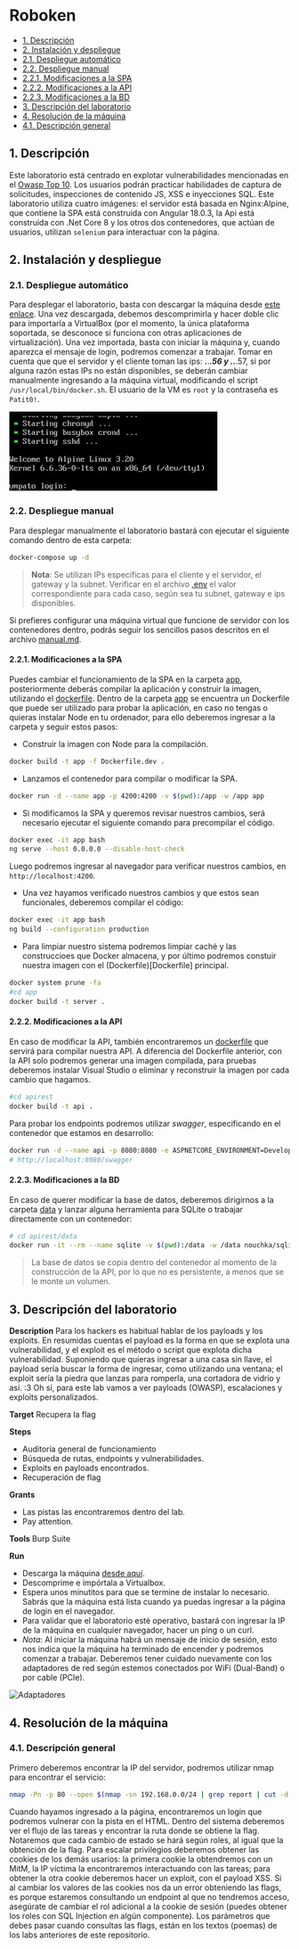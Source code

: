 # Roboken

- [1. Descripción](#1-descripción)
- [2. Instalación y despliegue](#2-instalación-y-despliegue)
- [2.1. Despliegue automático](#21-despliegue-automático)
- [2.2. Despliegue manual](#22-despliegue-manual)
- [2.2.1. Modificaciones a la SPA](221-modificaciones-a-la-spa)
- [2.2.2. Modificaciones a la API](#222-modificaciones-a-la-api)
- [2.2.3. Modificaciones a la BD](#223-modificaciones-a-la-bd)
- [3. Descripción del laboratorio](#3-descripción-del-laboratorio)
- [4. Resolución de la máquina](#4-resolución-de-la-máquina)
- [4.1. Descripción general](#41-descripción-general)

## 1. Descripción

Este laboratorio está centrado en explotar vulnerabilidades mencionadas en el [Owasp Top 10](https://owasp.org/www-project-top-ten). Los usuarios podrán practicar habilidades de captura de solicitudes, inspecciones de contenido JS, XSS e inyecciones SQL. Este laboratorio utiliza cuatro imágenes: el servidor está basada en Nginx:Alpine, que contiene la SPA está construida con Angular 18.0.3, la Api está construida con .Net Core 8 y los otros dos contenedores, que actúan de usuarios, utilizan `selenium` para interactuar con la página.

## 2. Instalación y despliegue

### 2.1. Despliegue automático

Para desplegar el laboratorio, basta con descargar la máquina desde [este enlace](https://www.mediafire.com/file/k70ihi3gd75bu96/Roboken.zip/file). Una vez descargada, debemos descomprimirla y hacer doble clic para importarla a VirtualBox (por el momento, la única plataforma soportada, se desconoce si funciona con otras aplicaciones de virtualización). Una vez importada, basta con iniciar la máquina y, cuando aparezca el mensaje de login, podremos comenzar a trabajar. Tomar en cuenta que que el servidor y el cliente toman las ips: ***.***.***.56 y ***.***.***.57, si por alguna razón estas IPs no están disponibles, se deberán cambiar manualmente ingresando a la máquina virtual, modificando el script `/usr/local/bin/docker.sh`. El usuario de la VM es `root` y la contraseña es `Patit0!`.

![Login](imagine/login.png)

### 2.2. Despliegue manual

Para desplegar manualmente el laboratorio bastará con ejecutar el siguiente comando dentro de esta carpeta:

```bash
docker-compose up -d
```

> **Nota**: Se utilizan IPs específicas para el cliente y el servidor, el gateway y la subnet. Verificar en el archivo [.env](.env) el valor correspondiente para cada caso, según sea tu subnet, gateway e ips disponibles.

Si prefieres configurar una máquina virtual que funcione de servidor con los contenedores dentro, podrás seguir los sencillos pasos descritos en el archivo [manual.md](manual.md).

#### 2.2.1. Modificaciones a la SPA

Puedes cambiar el funcionamiento de la SPA en la carpeta [app](app), posteriormente deberás compilar la aplicación y construir la imagen, utilizando el [dockerfile](app/Dockerfile).
Dentro de la carpeta [app](app) se encuentra un Dockerfile que puede ser utilizado para probar la aplicación, en caso no tengas o quieras instalar Node en tu ordenador, para ello deberemos ingresar a la carpeta y seguir estos pasos:

- Construir la imagen con Node para la compilación.

```bash
docker build -t app -f Dockerfile.dev .
```

- Lanzamos el contenedor para compilar o modificar la SPA.

```bash
docker run -d --name app -p 4200:4200 -v $(pwd):/app -w /app app
```

- Si modificamos la SPA y queremos revisar nuestros cambios, será necesario ejecutar el siguiente comando para precompilar el código.

```bash
docker exec -it app bash
ng serve --host 0.0.0.0 --disable-host-check
```

Luego podremos ingresar al navegador para verificar nuestros cambios, en `http://localhost:4200`.

- Una vez hayamos verificado nuestros cambios y que estos sean funcionales, deberemos compilar el código:

```bash
docker exec -it app bash
ng build --configuration production
```

- Para limpiar nuestro sistema podremos limpiar caché y las construccioes que Docker almacena, y por último podremos constuir nuestra imagen con el (Dockerfile)[Dockerfile] principal.

```bash
docker system prune -fa
#cd app
docker build -t server .
```
#### 2.2.2. Modificaciones a la API

En caso de modificar la API, también encontraremos un [dockerfile](apirest/Dockerfile) que servirá para compilar nuestra API. A diferencia del Dockerfile anterior, con la API solo podremos generar una imagen compilada, para pruebas deberemos instalar Visual Studio o eliminar y reconstruir la imagen por cada cambio que hagamos.

```bash
#cd apirest
docker build -t api .
```

Para probar los endpoints podremos utilizar _swagger_, especificando en el contenedor que estamos en desarrollo:

```bash
docker run -d --name api -p 8080:8080 -e ASPNETCORE_ENVIRONMENT=Development api
# http://localhost:8080/swagger
```

#### 2.2.3. Modificaciones a la BD

En caso de querer modificar la base de datos, deberemos dirigirnos a la carpeta [data](apirest/data) y lanzar alguna herramienta para SQLite o trabajar directamente con un contenedor:

```bash
# cd apirest/data
docker run -it --rm --name sqlite -v $(pwd):/data -w /data nouchka/sqlite3 Rest.db
```

> La base de datos se copia dentro del contenedor al momento de la construcción de la API, por lo que no es persistente, a menos que se le monte un volumen.

## 3. Descripción del laboratorio

**Description**
Para los hackers es habitual hablar de los payloads y los exploits. En resumidas cuentas el payload es la forma en que se explota una vulnerabilidad, y el exploit es el método o script que explota dicha vulnerabilidad. Suponiendo que quieras ingresar a una casa sin llave, el payload sería buscar la forma de ingresar, como utilizando una ventana; el exploit sería la piedra que lanzas para romperla, una cortadora de vidrio y así. :3
Oh sí, para este lab vamos a ver payloads (OWASP), escalaciones y exploits personalizados.

**Target**
Recupera la flag

**Steps**
- Auditoría general de funcionamiento
- Búsqueda de rutas, endpoints y vulnerabilidades.
- Exploits en payloads encontrados.
- Recuperación de flag

**Grants**
- Las pistas las encontraremos dentro del lab.
- Pay attention.

**Tools**
Burp Suite

**Run**
- Descarga la máquina [desde aquí](https://www.mediafire.com/file/k70ihi3gd75bu96/Roboken.zip/file).
- Descomprime e impórtala a Virtualbox.
- Espera unos minutitos para que se termine de instalar lo necesario. Sabrás que la máquina está lista cuando ya puedas ingresar a la página de login en el navegador.
- Para validar que el laboratorio esté operativo, bastará con ingresar la IP de la máquina en cualquier navegador, hacer un ping o un curl.
- _Nota_: Al iniciar la máquina habrá un mensaje de inicio de sesión, esto nos indica que la máquina ha terminado de encender y podremos comenzar a trabajar. Deberemos tener cuidado nuevamente con los adaptadores de red según estemos conectados por WiFi (Dual-Band) o por cable (PCIe).

![Adaptadores](imagine/adaptadores.png)

## 4. Resolución de la máquina

### 4.1. Descripción general

Primero deberemos encontrar la IP del servidor, podremos utilizar nmap para encontrar el servicio:

```bash
nmap -Pn -p 80 --open $(nmap -sn 192.168.0.0/24 | grep report | cut -d ' ' -f 5)
```

Cuando hayamos ingresado a la página, encontraremos un login que podremos vulnerar con la pista en el HTML. Dentro del sistema deberemos ver el flujo de las tareas y encontrar la ruta donde se obtiene la flag. Notaremos que cada cambio de estado se hará según roles, al igual que la obtención de la flag. Para escalar privilegios deberemos obtener las cookies de los demás usarios: la primera cookie la obtendremos con un MitM, la IP víctima la encontraremos interactuando con las tareas; para obtener la otra cookie deberemos hacer un exploit, con el payload XSS. Si al cambiar los valores de las cookies nos da un error obteniendo las flags, es porque estaremos consultando un endpoint al que no tendremos acceso, asegúrate de cambiar el rol adicional a la cookie de sesión (puedes obtener los roles con SQL Injection en algún componente). Los parámetros que debes pasar cuando consultas las flags, están en los textos (poemas) de los labs anteriores de este repositorio.
